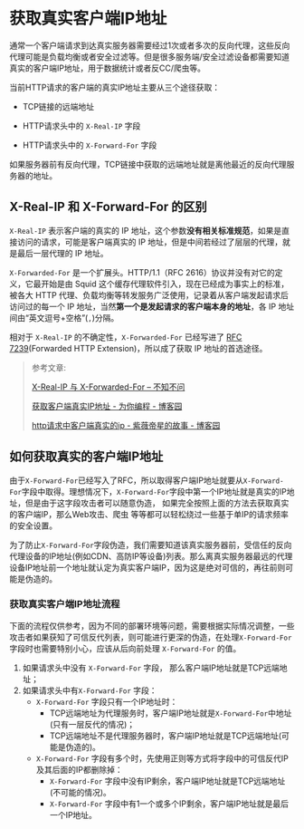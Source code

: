 # 获取真实客户端IP地址

通常一个客户端请求到达真实服务器需要经过1次或者多次的反向代理，这些反向代理可能是负载均衡或者安全过滤等。但是很多服务端/安全过滤设备都需要知道真实的客户端IP地址，用于数据统计或者反CC/爬虫等。

当前HTTP请求的客户端的真实IP地址主要从三个途径获取：

- TCP链接的远端地址

- HTTP请求头中的  `X-Real-IP` 字段

- HTTP请求头中的 `X-Forward-For` 字段

如果服务器前有反向代理，TCP链接中获取的远端地址就是离他最近的反向代理服务器的地址。

## X-Real-IP 和 X-Forward-For 的区别

`X-Real-IP` 表示客户端的真实的 IP 地址，这个参数**没有相关标准规范**，如果是直接访问的请求，可能是客户端真实的 IP 地址，但是中间若经过了层层的代理，就是最后一层代理的 IP 地址。

`X-Forwarded-For` 是一个扩展头。HTTP/1.1（RFC 2616）协议并没有对它的定义，它最开始是由 Squid 这个缓存代理软件引入，现在已经成为事实上的标准，被各大 HTTP 代理、负载均衡等转发服务广泛使用，记录着从客户端发起请求后访问过的每一个 IP 地址，当然**第一个是发起请求的客户端本身的地址**，各 IP 地址间由“英文逗号+空格”(`,`)分隔。

相对于 `X-Real-IP` 的不确定性，`X-Forwarded-For` 已经写进了 [RFC 7239](http://tools.ietf.org/html/rfc7239)(Forwarded HTTP Extension)，所以成了获取 IP 地址的首选途径。

> 参考文章:
> 
>  [X-Real-IP 与 X-Forwarded-For &#8211; 不知不问](https://blog.mazey.net/1575.html)
> 
> [获取客户端真实IP地址 - 为你编程 - 博客园](https://www.cnblogs.com/wang1001/p/9605761.html)
> 
> [http请求中客户端真实的ip - 紫薇帝星的故事 - 博客园](https://www.cnblogs.com/zwdx/p/8989663.html)

## 如何获取真实的客户端IP地址

由于`X-Forward-For`已经写入了RFC，所以取得客户端IP地址就要从`X-Forward-For`字段中取得。理想情况下，`X-Forward-For`字段中第一个IP地址就是真实的IP地址，但是由于这字段攻击者可以随意伪造， 如果完全按照上面的方法去获取真实的客户端IP，那么Web攻击、爬虫 等等都可以轻松绕过一些基于单IP的请求频率的安全设置。

为了防止`X-Forward-For`字段伪造，我们需要知道该真实服务器前，受信任的反向代理设备的IP地址(例如CDN、高防IP等设备)列表。那么离真实服务器最远的代理设备IP地址前一个地址就认定为真实客户端IP，因为这是绝对可信的，再往前则可能是伪造的。

### 获取真实客户端IP地址流程

下面的流程仅供参考，因为不同的部署环境等问题，需要根据实际情况调整，一些攻击者如果获知了可信反代列表，则可能进行更深的伪造，在处理`X-Forward-For`字段时也需要特别小心，应该从后向前处理 `X-Forward-For` 的值。

1. 如果请求头中没有 `X-Forward-For` 字段， 那么客户端IP地址就是TCP远端地址；
2. 如果请求头中有`X-Forward-For` 字段：
   - `X-Forward-For` 字段只有一个IP地址时：
     - TCP远端地址为代理服务时，客户端IP地址就是`X-Forward-For`中地址(只有一层反代的情况)；
     - TCP远端地址不是代理服务器时，客户端IP地址就是TCP远端地址(可能是伪造的)。
   - `X-Forward-For` 字段有多个时，先使用正则等方式将字段中的可信反代IP及其后面的IP都删除掉：
     - `X-Forward-For` 字段中没有IP剩余，客户端IP地址就是TCP远端地址(不可能的情况)。
     - `X-Forward-For` 字段中有1一个或多个IP剩余，客户端IP地址就是最后一个IP地址。